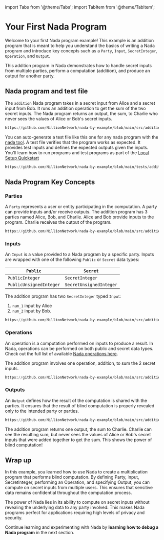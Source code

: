 import Tabs from '@theme/Tabs';
import TabItem from '@theme/TabItem';

# Your First Nada Program

Welcome to your first Nada program example! This example is an addition program that is meant to help you understand the basics of writing a Nada program and introduce key concepts such as a `Party`, `Input`, `SecretInteger`, `Operation`, and `Output`.

This addition program in Nada demonstrates how to handle secret inputs from multiple parties, perform a computation (addition), and produce an output for another party.

## Nada program and test file

<Tabs>

<TabItem value="program" label="Nada program" default>

The `addition` Nada program takes in a secret input from Alice and a secret input from Bob. It runs an addition operation to get the sum of the two secret inputs. The Nada program returns an output, the sum, to Charlie who never sees the values of Alice or Bob's secret inputs.

```python reference showGithubLink
https://github.com/NillionNetwork/nada-by-example/blob/main/src/addition.py
```
</TabItem>

<TabItem value="test" label="Test file">

You can auto-generate a test file like this one for any nada program with the [nada tool](/nada#generate-a-test-file). A test file verifies that the program works as expected. It provides test inputs and defines the expected outputs given the inputs. You'll learn how to run programs and test programs as part of the [Local Setup Quickstart](/nada-by-example-quickstart)

```python reference showGithubLink
https://github.com/NillionNetwork/nada-by-example/blob/main/tests/addition_test.yaml
```


</TabItem>
</Tabs>


## Nada Program Key Concepts

### Parties

A `Party` represents a user or entity participating in the computation. A party can provide inputs and/or receive outputs. The addition program has 3 parties named Alice, Bob, and Charlie. Alice and Bob provide inputs to the program. Charlie receives the output of the program.

```python reference showGithubLink
https://github.com/NillionNetwork/nada-by-example/blob/main/src/addition.py#L4-L6
```

### Inputs

An `Input` is a value provided to a Nada program by a specific party. Inputs are wrapped with one of the following `Public` or `Secret` data types:

| `Public`                | `Secret`                | 
| ----------------------- | ----------------------- |
| `PublicInteger`         | `SecretInteger`         |
| `PublicUnsignedInteger` | `SecretUnsignedInteger` |

The addition program has two `SecretInteger` typed `Input`: 

1. `num_1` input by Alice
2. `num_2` input by Bob.

```python reference showGithubLink
https://github.com/NillionNetwork/nada-by-example/blob/main/src/addition.py#L7-L8
```

### Operations

An operation is a computation performed on inputs to produce a result. In Nada, operations can be performed on both public and secret data types. Check out the full list of available [Nada operations here](/nada-by-example/nada-operations).

The addition program involves one operation, addition, to sum the 2 secret inputs.

```python reference showGithubLink
https://github.com/NillionNetwork/nada-by-example/blob/main/src/addition.py#L9
```

### Outputs

An `Output` defines how the result of the computation is shared with the parties. It ensures that the  result of blind computation is properly revealed only to the intended party or parties.

```python reference showGithubLink
https://github.com/NillionNetwork/nada-by-example/blob/main/src/addition.py#L10
```

The addition program returns one output, the sum to Charlie. Charlie can see the resulting sum, but never sees the values of Alice or Bob's secret inputs that were added together to get the sum. This shows the power of blind computation!

## Wrap up

In this example, you learned how to use Nada to create a multiplication program that performs blind computation. By defining Party, Input, SecretInteger, performing an Operation, and specifying Output, you can compute on secret inputs from multiple users. This ensures that sensitive data remains confidential throughout the computation process.

The power of Nada lies in its ability to compute on secret inputs without revealing the underlying data to any party involved. This makes Nada programs perfect for applications requiring high levels of privacy and security.

Continue learning and experimenting with Nada by **learning how to debug a Nada program** in the next section.